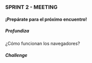 ### SPRINT 2 - MEETING 

#### ¡Prepárate para el próximo encuentro!

##### Profundiza

¿Cómo funcionan los navegadores?



##### Challenge

